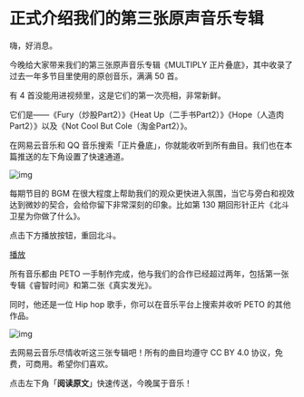 # 正式介绍我们的第三张原声音乐专辑

嗨，好消息。



今晚给大家带来我们的第三张原声音乐专辑《MULTIPLY 正片叠底》，其中收录了过去一年多节目里使用的原创音乐，满满 50 首。



有 4 首没能用进视频里，这是它们的第一次亮相，非常新鲜。



它们是——《Fury（炒股Part2）》《Heat Up（二手书Part2）》《Hope（人造肉Part2）》以及《Not Cool But Cole（淘金Part2）》。



在网易云音乐和 QQ 音乐搜索「正片叠底」，你就能收听到所有曲目。我们也在本篇推送的左下角设置了快速通道。



![img](https://mmbiz.qpic.cn/mmbiz_png/SlOqFKqEO4Fpv4jgUzDTqTgyiaOnThpaumtnibYNibnyBGmhJ7y9Ls5HQ90emwdVty6UvoAtW66P70oB9BenzV97g/640?wx_fmt=png)



每期节目的 BGM 在很大程度上帮助我们的观众更快进入氛围，当它与旁白和视效达到微妙的契合，会给你留下非常深刻的印象。比如第 130 期回形针正片《北斗卫星为你做了什么》。



点击下方播放按钮，重回北斗。



[播放](https://paper-clips.vercel.app/%E5%8E%9F%E5%88%9B%E4%B8%93%E8%BE%91/MULTIPLY%20%E6%AD%A3%E7%89%87%E5%8F%A0%E5%BA%95/AIM%EF%BC%88%E5%8C%97%E6%96%97%EF%BC%89%20-%20%E5%9B%9E%E5%BD%A2%E9%92%88PaperClip.flac)



所有音乐都由 PETO 一手制作完成，他与我们的合作已经超过两年，包括第一张专辑《睿智时间》和第二张《真实发光》。



同时，他还是一位 Hip hop 歌手，你可以在音乐平台上搜索并收听 PETO 的其他作品。



![img](https://mmbiz.qpic.cn/mmbiz_png/SlOqFKqEO4Fpv4jgUzDTqTgyiaOnThpauBGk7voOkvKL1Ze2GHWMa42qwhEAmMSB4GzqicQXJ4UVqzicp7BdSJW4A/640?wx_fmt=png)



去网易云音乐尽情收听这三张专辑吧！所有的曲目均遵守 CC BY 4.0 协议，免费，可商用。希望你们喜欢。



点击左下角「**阅读原文**」快速传送，今晚属于音乐！